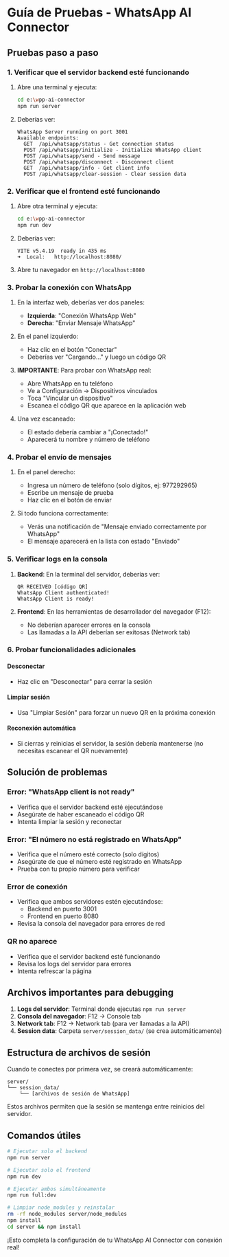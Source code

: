 # Guía de Pruebas - WhatsApp AI Connector

## Pruebas paso a paso

### 1. Verificar que el servidor backend esté funcionando

1. Abre una terminal y ejecuta:
   ```bash
   cd e:\wpp-ai-connector
   npm run server
   ```

2. Deberías ver:
   ```
   WhatsApp Server running on port 3001
   Available endpoints:
     GET  /api/whatsapp/status - Get connection status
     POST /api/whatsapp/initialize - Initialize WhatsApp client
     POST /api/whatsapp/send - Send message
     POST /api/whatsapp/disconnect - Disconnect client
     GET  /api/whatsapp/info - Get client info
     POST /api/whatsapp/clear-session - Clear session data
   ```

### 2. Verificar que el frontend esté funcionando

1. Abre otra terminal y ejecuta:
   ```bash
   cd e:\wpp-ai-connector
   npm run dev
   ```

2. Deberías ver:
   ```
   VITE v5.4.19  ready in 435 ms
   ➜  Local:   http://localhost:8080/
   ```

3. Abre tu navegador en `http://localhost:8080`

### 3. Probar la conexión con WhatsApp

1. En la interfaz web, deberías ver dos paneles:
   - **Izquierda**: "Conexión WhatsApp Web"
   - **Derecha**: "Enviar Mensaje WhatsApp"

2. En el panel izquierdo:
   - Haz clic en el botón "Conectar"
   - Deberías ver "Cargando..." y luego un código QR

3. **IMPORTANTE**: Para probar con WhatsApp real:
   - Abre WhatsApp en tu teléfono
   - Ve a Configuración → Dispositivos vinculados
   - Toca "Vincular un dispositivo"
   - Escanea el código QR que aparece en la aplicación web

4. Una vez escaneado:
   - El estado debería cambiar a "¡Conectado!"
   - Aparecerá tu nombre y número de teléfono

### 4. Probar el envío de mensajes

1. En el panel derecho:
   - Ingresa un número de teléfono (solo dígitos, ej: 977292965)
   - Escribe un mensaje de prueba
   - Haz clic en el botón de enviar

2. Si todo funciona correctamente:
   - Verás una notificación de "Mensaje enviado correctamente por WhatsApp"
   - El mensaje aparecerá en la lista con estado "Enviado"

### 5. Verificar logs en la consola

1. **Backend**: En la terminal del servidor, deberías ver:
   ```
   QR RECEIVED [código QR]
   WhatsApp Client authenticated!
   WhatsApp Client is ready!
   ```

2. **Frontend**: En las herramientas de desarrollador del navegador (F12):
   - No deberían aparecer errores en la consola
   - Las llamadas a la API deberían ser exitosas (Network tab)

### 6. Probar funcionalidades adicionales

#### Desconectar
- Haz clic en "Desconectar" para cerrar la sesión

#### Limpiar sesión
- Usa "Limpiar Sesión" para forzar un nuevo QR en la próxima conexión

#### Reconexión automática
- Si cierras y reinicias el servidor, la sesión debería mantenerse (no necesitas escanear el QR nuevamente)

## Solución de problemas

### Error: "WhatsApp client is not ready"
- Verifica que el servidor backend esté ejecutándose
- Asegúrate de haber escaneado el código QR
- Intenta limpiar la sesión y reconectar

### Error: "El número no está registrado en WhatsApp"
- Verifica que el número esté correcto (solo dígitos)
- Asegúrate de que el número esté registrado en WhatsApp
- Prueba con tu propio número para verificar

### Error de conexión
- Verifica que ambos servidores estén ejecutándose:
  - Backend en puerto 3001
  - Frontend en puerto 8080
- Revisa la consola del navegador para errores de red

### QR no aparece
- Verifica que el servidor backend esté funcionando
- Revisa los logs del servidor para errores
- Intenta refrescar la página

## Archivos importantes para debugging

1. **Logs del servidor**: Terminal donde ejecutas `npm run server`
2. **Consola del navegador**: F12 → Console tab
3. **Network tab**: F12 → Network tab (para ver llamadas a la API)
4. **Session data**: Carpeta `server/session_data/` (se crea automáticamente)

## Estructura de archivos de sesión

Cuando te conectes por primera vez, se creará automáticamente:
```
server/
└── session_data/
    └── [archivos de sesión de WhatsApp]
```

Estos archivos permiten que la sesión se mantenga entre reinicios del servidor.

## Comandos útiles

```bash
# Ejecutar solo el backend
npm run server

# Ejecutar solo el frontend  
npm run dev

# Ejecutar ambos simultáneamente
npm run full:dev

# Limpiar node_modules y reinstalar
rm -rf node_modules server/node_modules
npm install
cd server && npm install
```

¡Esto completa la configuración de tu WhatsApp AI Connector con conexión real!